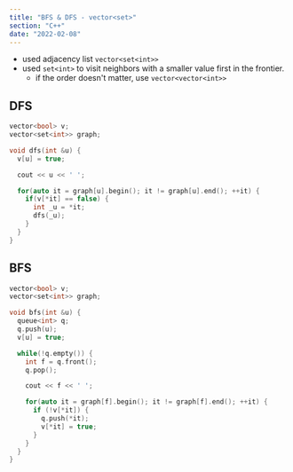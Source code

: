 ```yaml
---
title: "BFS & DFS - vector<set>"
section: "C++"
date: "2022-02-08"
---
```


- used adjacency list `vector<set<int>>`
- used `set<int>` to visit neighbors with a smaller value first in the frontier. 
  - if the order doesn't matter, use `vector<vector<int>>` 

## DFS

```c++
vector<bool> v;
vector<set<int>> graph;

void dfs(int &u) {
  v[u] = true;

  cout << u << ' ';

  for(auto it = graph[u].begin(); it != graph[u].end(); ++it) {
    if(v[*it] == false) {
      int _u = *it;
      dfs(_u);
    }
  }
}
```

## BFS

```c++
vector<bool> v;
vector<set<int>> graph;

void bfs(int &u) {
  queue<int> q;
  q.push(u);
  v[u] = true;

  while(!q.empty()) {
    int f = q.front();
    q.pop();

    cout << f << ' ';

    for(auto it = graph[f].begin(); it != graph[f].end(); ++it) {
      if (!v[*it]) {
        q.push(*it);
        v[*it] = true;
      }
    }
  }
}
```